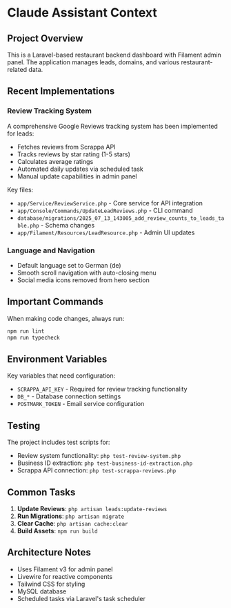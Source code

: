 # Claude Assistant Context

## Project Overview
This is a Laravel-based restaurant backend dashboard with Filament admin panel. The application manages leads, domains, and various restaurant-related data.

## Recent Implementations

### Review Tracking System
A comprehensive Google Reviews tracking system has been implemented for leads:
- Fetches reviews from Scrappa API
- Tracks reviews by star rating (1-5 stars)
- Calculates average ratings
- Automated daily updates via scheduled task
- Manual update capabilities in admin panel

Key files:
- `app/Service/ReviewService.php` - Core service for API integration
- `app/Console/Commands/UpdateLeadReviews.php` - CLI command
- `database/migrations/2025_07_13_143005_add_review_counts_to_leads_table.php` - Schema changes
- `app/Filament/Resources/LeadResource.php` - Admin UI updates

### Language and Navigation
- Default language set to German (de)
- Smooth scroll navigation with auto-closing menu
- Social media icons removed from hero section

## Important Commands
When making code changes, always run:
```bash
npm run lint
npm run typecheck
```

## Environment Variables
Key variables that need configuration:
- `SCRAPPA_API_KEY` - Required for review tracking functionality
- `DB_*` - Database connection settings
- `POSTMARK_TOKEN` - Email service configuration

## Testing
The project includes test scripts for:
- Review system functionality: `php test-review-system.php`
- Business ID extraction: `php test-business-id-extraction.php`
- Scrappa API connection: `php test-scrappa-reviews.php`

## Common Tasks
1. **Update Reviews**: `php artisan leads:update-reviews`
2. **Run Migrations**: `php artisan migrate`
3. **Clear Cache**: `php artisan cache:clear`
4. **Build Assets**: `npm run build`

## Architecture Notes
- Uses Filament v3 for admin panel
- Livewire for reactive components
- Tailwind CSS for styling
- MySQL database
- Scheduled tasks via Laravel's task scheduler